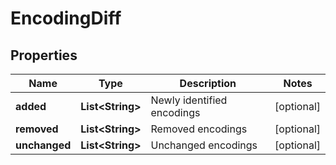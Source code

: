 

# EncodingDiff


## Properties

Name | Type | Description | Notes
------------ | ------------- | ------------- | -------------
**added** | **List&lt;String&gt;** | Newly identified encodings |  [optional]
**removed** | **List&lt;String&gt;** | Removed encodings |  [optional]
**unchanged** | **List&lt;String&gt;** | Unchanged encodings |  [optional]



